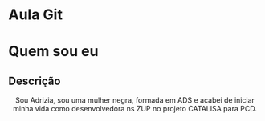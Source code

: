 # Aula Git

<h1>Quem sou eu</h1>


## Descrição 
<p align="center">Sou Adrizia, sou uma mulher negra, formada em ADS e acabei de iniciar 
minha vida como desenvolvedora ns ZUP no projeto CATALISA para PCD.</p>